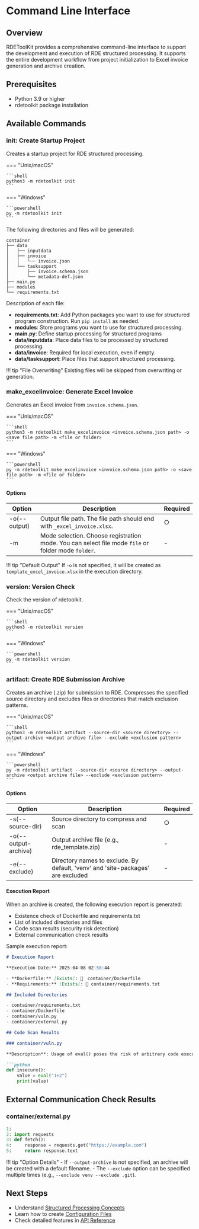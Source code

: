 # Command Line Interface

## Overview

RDEToolKit provides a comprehensive command-line interface to support the development and execution of RDE structured processing. It supports the entire development workflow from project initialization to Excel invoice generation and archive creation.

## Prerequisites

- Python 3.9 or higher
- rdetoolkit package installation

## Available Commands

### init: Create Startup Project

Creates a startup project for RDE structured processing.

=== "Unix/macOS"

    ```shell
    python3 -m rdetoolkit init
    ```

=== "Windows"

    ```powershell
    py -m rdetoolkit init
    ```

The following directories and files will be generated:

```shell
container
├── data
│   ├── inputdata
│   ├── invoice
│   │   └── invoice.json
│   └── tasksupport
│       ├── invoice.schema.json
│       └── metadata-def.json
├── main.py
├── modules
└── requirements.txt
```

Description of each file:

- **requirements.txt**: Add Python packages you want to use for structured program construction. Run `pip install` as needed.
- **modules**: Store programs you want to use for structured processing.
- **main.py**: Define startup processing for structured programs
- **data/inputdata**: Place data files to be processed by structured processing.
- **data/invoice**: Required for local execution, even if empty.
- **data/tasksupport**: Place files that support structured processing.

!!! tip "File Overwriting"
    Existing files will be skipped from overwriting or generation.

### make_excelinvoice: Generate Excel Invoice

Generates an Excel invoice from `invoice.schema.json`.

=== "Unix/macOS"

    ```shell
    python3 -m rdetoolkit make_excelinvoice <invoice.schema.json path> -o <save file path> -m <file or folder>
    ```

=== "Windows"

    ```powershell
    py -m rdetoolkit make_excelinvoice <invoice.schema.json path> -o <save file path> -m <file or folder>
    ```

#### Options

| Option       | Description                                                                                                      | Required |
| ------------ | ---------------------------------------------------------------------------------------------------------------- | -------- |
| -o(--output) | Output file path. The file path should end with `_excel_invoice.xlsx`.                                          | ○        |
| -m           | Mode selection. Choose registration mode. You can select file mode `file` or folder mode `folder`.              | -        |

!!! tip "Default Output"
    If `-o` is not specified, it will be created as `template_excel_invoice.xlsx` in the execution directory.

### version: Version Check

Check the version of rdetoolkit.

=== "Unix/macOS"

    ```shell
    python3 -m rdetoolkit version
    ```

=== "Windows"

    ```powershell
    py -m rdetoolkit version
    ```

### artifact: Create RDE Submission Archive

Creates an archive (.zip) for submission to RDE. Compresses the specified source directory and excludes files or directories that match exclusion patterns.

=== "Unix/macOS"

    ```shell
    python3 -m rdetoolkit artifact --source-dir <source directory> --output-archive <output archive file> --exclude <exclusion pattern>
    ```

=== "Windows"

    ```powershell
    py -m rdetoolkit artifact --source-dir <source directory> --output-archive <output archive file> --exclude <exclusion pattern>
    ```

#### Options

| Option               | Description                                                                                      | Required |
| -------------------- | ------------------------------------------------------------------------------------------------ | -------- |
| -s(--source-dir)     | Source directory to compress and scan                                                           | ○        |
| -o(--output-archive) | Output archive file (e.g., rde_template.zip)                                                    | -        |
| -e(--exclude)        | Directory names to exclude. By default, 'venv' and 'site-packages' are excluded                | -        |

#### Execution Report

When an archive is created, the following execution report is generated:

- Existence check of Dockerfile and requirements.txt
- List of included directories and files
- Code scan results (security risk detection)
- External communication check results

Sample execution report:

```markdown
# Execution Report

**Execution Date:** 2025-04-08 02:58:44

- **Dockerfile:** [Exists]: 🐳　container/Dockerfile
- **Requirements:** [Exists]: 🐍 container/requirements.txt

## Included Directories

- container/requirements.txt
- container/Dockerfile
- container/vuln.py
- container/external.py

## Code Scan Results

### container/vuln.py

**Description**: Usage of eval() poses the risk of arbitrary code execution.

```python
def insecure():
    value = eval("1+2")
    print(value)
```

## External Communication Check Results

### **container/external.py**

```python
1:
2: import requests
3: def fetch():
4:     response = requests.get("https://example.com")
5:     return response.text
```

!!! tip "Option Details"
    - If `--output-archive` is not specified, an archive will be created with a default filename.
    - The `--exclude` option can be specified multiple times (e.g., `--exclude venv --exclude .git`).

## Next Steps

- Understand [Structured Processing Concepts](../user-guide/structured-processing.en.md)
- Learn how to create [Configuration Files](../user-guide/config.en.md)
- Check detailed features in [API Reference](../api/index.en.md)
